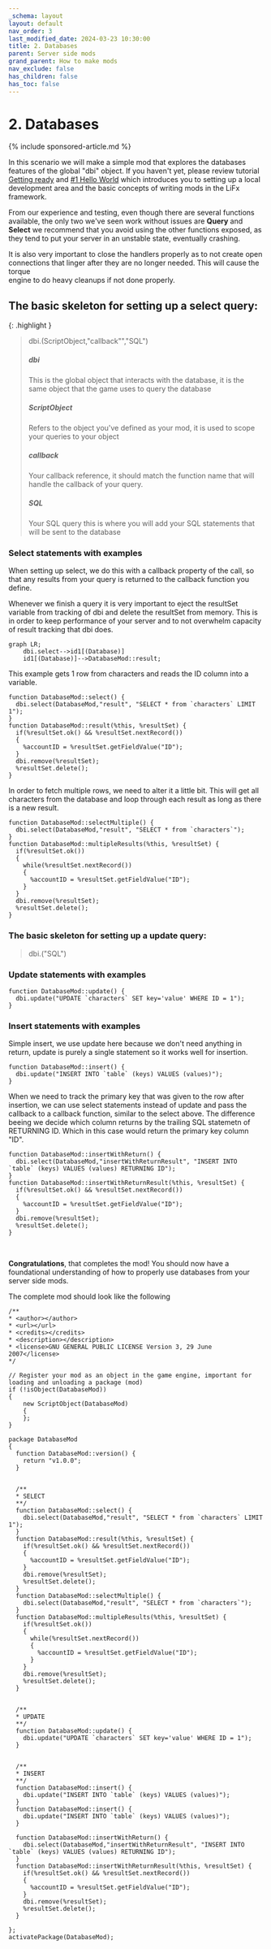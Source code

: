 ```yaml
---
_schema: layout
layout: default
nav_order: 3
last_modified_date: 2024-03-23 10:30:00
title: 2. Databases
parent: Server side mods
grand_parent: How to make mods
nav_exclude: false
has_children: false
has_toc: false
---
```

# 2\. Databases

{% include sponsored-article.md %}

In this scenario we will make a simple mod that explores the databases features of the global "dbi" object. If you haven't yet, please review tutorial [Getting ready](/howtomakemods/server/getting-ready.html "Tutorial getting ready") and [\#1 Hello World](/howtomakemods/server/helloworld.html "Tutorial #1 Hello World") which introduces you to setting up a local development area and the basic concepts of writing mods in the LiFx framework.

From our experience and testing, even though there are several functions available, the only two we've seen work without issues are **Query** and **Select** we recommend that you avoid using the other functions exposed, as they tend to put your server in an unstable state, eventually crashing.

It is also very important to close the handlers properly as to not create open connections that linger after they are no longer needed. This will cause the torque <br>engine to do heavy cleanups if not done properly.

## The basic skeleton for setting up a select query:

{: .highlight }
> <span class="text-red-300">dbi</span>.(<span class="text-purple-000">ScriptObject</span>,"<span class="text-blue-000">callback</span>"","<span class="text-green-000">SQL</span>")
>
> ##### <span class="text-red-300">dbi</span>
>
> This is the global object that interacts with the database, it is the same object that the game uses to query the database
>
> ##### <span class="text-purple-000">ScriptObject</span>
>
> Refers to the object you've defined as your mod, it is used to scope your queries to your object
>
> ##### <span class="text-blue-000">callback</span>
>
> Your callback reference, it should match the function name that will handle the callback of your query.
>
> ##### <span class="text-green-000">SQL</span>
>
> Your SQL query this is where you will add your SQL statements that will be sent to the database






### Select statements with examples 

When setting up select, we do this with a <span class="text-blue-000">callback</span> property of the call, so that any results from your <span class="text-green-000">query</span> is returned to the <span class="text-blue-000">callback</span> function you define.

Whenever we finish a query it is very important to eject the resultSet variable from tracking of dbi and delete the resultSet from memory.
This is in order to keep performance of your server and to not overwhelm capacity of result tracking that dbi does.

```mermaid
graph LR;
    dbi.select-->id1[(Database)]
    id1[(Database)]-->DatabaseMod::result;
```

This example gets 1 row from characters and reads the ID column into a variable.

```
function DatabaseMod::select() {
  dbi.select(DatabaseMod,"result", "SELECT * from `characters` LIMIT 1");
}
function DatabaseMod::result(%this, %resultSet) {
  if(%resultSet.ok() && %resultSet.nextRecord())
  {
    %accountID = %resultSet.getFieldValue("ID");
  }
  dbi.remove(%resultSet);
  %resultSet.delete();
}

```
In order to fetch multiple rows, we need to alter it a little bit.
This will get all characters from the database and loop through each result as long as there is a new result.

```
function DatabaseMod::selectMultiple() {
  dbi.select(DatabaseMod,"result", "SELECT * from `characters`");
}
function DatabaseMod::multipleResults(%this, %resultSet) {
  if(%resultSet.ok())
  {
    while(%resultSet.nextRecord())
    {
      %accountID = %resultSet.getFieldValue("ID");
    }
  }
  dbi.remove(%resultSet);
  %resultSet.delete();
}

```
### The basic skeleton for setting up a update  query:

> <span class="text-red-300">dbi</span>.("<span class="text-green-000">SQL</span>")

### Update statements with examples 


```
function DatabaseMod::update() {
  dbi.update("UPDATE `characters` SET key='value' WHERE ID = 1");
}

```

### Insert statements with examples 

Simple insert, we use update here because we don't need anything in return, update is purely a single statement so it works well for insertion.
```
function DatabaseMod::insert() {
  dbi.update("INSERT INTO `table` (keys) VALUES (values)");
}

```

When we need to track the primary key that was given to the row after insertion, we can use select statements instead of update and pass the callback to a callback function, similar to the select above. 
The difference beeing we decide which column returns by the trailing SQL statemetn of RETURNING ID. Which in this case would return the primary key column "ID".

```
function DatabaseMod::insertWithReturn() {
  dbi.select(DatabaseMod,"insertWithReturnResult", "INSERT INTO `table` (keys) VALUES (values) RETURNING ID");
}
function DatabaseMod::insertWithReturnResult(%this, %resultSet) {
  if(%resultSet.ok() && %resultSet.nextRecord())
  {
    %accountID = %resultSet.getFieldValue("ID");
  }
  dbi.remove(%resultSet);
  %resultSet.delete();
}

```

&nbsp;

**Congratulations**, that completes the mod! You should now have a foundational understanding of how to properly use databases from your server side mods.

The complete mod should look like the following

```
/**
* <author></author>
* <url></url>
* <credits></credits>
* <description></description>
* <license>GNU GENERAL PUBLIC LICENSE Version 3, 29 June 2007</license>
*/

// Register your mod as an object in the game engine, important for loading and unloading a package (mod)
if (!isObject(DatabaseMod))
{
    new ScriptObject(DatabaseMod)
    {
    };
}

package DatabaseMod
{
  function DatabaseMod::version() {
    return "v1.0.0";
  }
  
  
  /**
  * SELECT 
  **/
  function DatabaseMod::select() {
    dbi.select(DatabaseMod,"result", "SELECT * from `characters` LIMIT 1");
  }
  function DatabaseMod::result(%this, %resultSet) {
    if(%resultSet.ok() && %resultSet.nextRecord())
    {
      %accountID = %resultSet.getFieldValue("ID");
    }
    dbi.remove(%resultSet);
    %resultSet.delete();
  }
  function DatabaseMod::selectMultiple() {
    dbi.select(DatabaseMod,"result", "SELECT * from `characters`");
  }
  function DatabaseMod::multipleResults(%this, %resultSet) {
    if(%resultSet.ok())
    {
      while(%resultSet.nextRecord())
      {
        %accountID = %resultSet.getFieldValue("ID");
      }
    }
    dbi.remove(%resultSet);
    %resultSet.delete();
  }
  
  
  /** 
  * UPDATE
  **/
  function DatabaseMod::update() {
    dbi.update("UPDATE `characters` SET key='value' WHERE ID = 1");
  }
  
  
  /** 
  * INSERT
  **/
  function DatabaseMod::insert() {
    dbi.update("INSERT INTO `table` (keys) VALUES (values)");
  }
  function DatabaseMod::insert() {
    dbi.update("INSERT INTO `table` (keys) VALUES (values)");
  }
  
  function DatabaseMod::insertWithReturn() {
    dbi.select(DatabaseMod,"insertWithReturnResult", "INSERT INTO `table` (keys) VALUES (values) RETURNING ID");
  }
  function DatabaseMod::insertWithReturnResult(%this, %resultSet) {
    if(%resultSet.ok() && %resultSet.nextRecord())
    {
      %accountID = %resultSet.getFieldValue("ID");
    }
    dbi.remove(%resultSet);
    %resultSet.delete();
  }

};
activatePackage(DatabaseMod);
```
